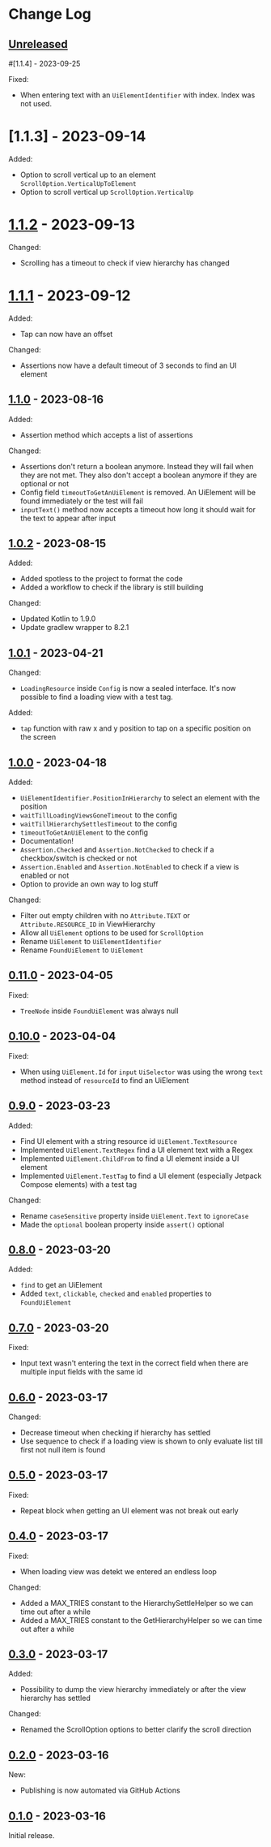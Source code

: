 # Change Log

[//]: # (https://keepachangelog.com/en/1.1.0/)

## [Unreleased]

#[1.1.4] - 2023-09-25

Fixed:
- When entering text with an `UiElementIdentifier` with index. Index was not used.

# [1.1.3] - 2023-09-14

Added:
- Option to scroll vertical up to an element `ScrollOption.VerticalUpToElement`
- Option to scroll vertical up `ScrollOption.VerticalUp`

# [1.1.2] - 2023-09-13

Changed:
- Scrolling has a timeout to check if view hierarchy has changed

# [1.1.1] - 2023-09-12

Added:
- Tap can now have an offset

Changed:
- Assertions now have a default timeout of 3 seconds to find an UI element

## [1.1.0] - 2023-08-16

Added:
- Assertion method which accepts a list of assertions

Changed:
- Assertions don't return a boolean anymore. Instead they will fail when they are not met. They also don't accept a boolean anymore if they are optional or not
- Config field `timeoutToGetAnUiElement` is removed. An UiElement will be found immediately or the test will fail
- `inputText()` method now accepts a timeout how long it should wait for the text to appear after input

## [1.0.2] - 2023-08-15

Added:
- Added spotless to the project to format the code
- Added a workflow to check if the library is still building

Changed:
- Updated Kotlin to 1.9.0
- Update gradlew wrapper to 8.2.1

## [1.0.1] - 2023-04-21

Changed:
- `LoadingResource` inside `Config` is now a sealed interface.
It's now possible to find a loading view with a test tag.

Added:
- `tap` function with raw x and y position to tap on a specific position on the screen

## [1.0.0] - 2023-04-18

Added:
- `UiElementIdentifier.PositionInHierarchy` to select an element with the position
- `waitTillLoadingViewsGoneTimeout` to the config
- `waitTillHierarchySettlesTimeout` to the config
- `timeoutToGetAnUiElement` to the config
- Documentation!
- `Assertion.Checked` and `Assertion.NotChecked` to check if a checkbox/switch is checked or not
- `Assertion.Enabled` and `Assertion.NotEnabled` to check if a view is enabled or not
- Option to provide an own way to log stuff

Changed:
- Filter out empty children with no `Attribute.TEXT` or `Attribute.RESOURCE_ID` in ViewHierarchy
- Allow all `UiElement` options to be used for `ScrollOption`
- Rename `UiElement` to `UiElementIdentifier`
- Rename `FoundUiElement` to `UiElement`

## [0.11.0] - 2023-04-05

Fixed:
- `TreeNode` inside `FoundUiElement` was always null

## [0.10.0] - 2023-04-04

Fixed:
- When using `UiElement.Id` for `input` `UiSelector` was using the wrong `text` method instead of `resourceId` to find an UiElement

## [0.9.0] - 2023-03-23

Added:
- Find UI element with a string resource id `UiElement.TextResource`
- Implemented `UiElement.TextRegex` find a UI element text with a Regex
- Implemented `UiElement.ChildFrom` to find a UI element inside a UI element
- Implemented `UiElement.TestTag` to find a UI element (especially Jetpack Compose elements) with a
  test tag

Changed:
- Rename `caseSensitive` property inside `UiElement.Text` to `ignoreCase`
- Made the `optional` boolean property inside `assert()` optional

## [0.8.0] - 2023-03-20

Added:
- `find` to get an UiElement
- Added `text`, `clickable`, `checked` and `enabled` properties to `FoundUiElement`

## [0.7.0] - 2023-03-20

Fixed:
- Input text wasn't entering the text in the correct field when there are multiple input fields with the same id

## [0.6.0] - 2023-03-17

Changed:
- Decrease timeout when checking if hierarchy has settled
- Use sequence to check if a loading view is shown to only evaluate list till first not null item is found

## [0.5.0] - 2023-03-17

Fixed:
- Repeat block when getting an UI element was not break out early

## [0.4.0] - 2023-03-17

Fixed:
- When loading view was detekt we entered an endless loop

Changed:
- Added a MAX_TRIES constant to the HierarchySettleHelper so we can time out after a while
- Added a MAX_TRIES constant to the GetHierarchyHelper so we can time out after a while

## [0.3.0] - 2023-03-17

Added:
- Possibility to dump the view hierarchy immediately or after the view hierarchy has settled


Changed:
- Renamed the ScrollOption options to better clarify the scroll direction

## [0.2.0] - 2023-03-16

New:

- Publishing is now automated via GitHub Actions

## [0.1.0] - 2023-03-16

Initial release.

[unreleased]: https://github.com/getyourguide/UiTestGlaze/compare/1.1.4...HEAD
[1.1.2]: https://github.com/getyourguide/UiTestGlaze/releases/tag/1.1.4
[1.1.2]: https://github.com/getyourguide/UiTestGlaze/releases/tag/1.1.3
[1.1.2]: https://github.com/getyourguide/UiTestGlaze/releases/tag/1.1.2
[1.1.1]: https://github.com/getyourguide/UiTestGlaze/releases/tag/1.1.1
[1.1.0]: https://github.com/getyourguide/UiTestGlaze/releases/tag/1.1.0
[1.0.2]: https://github.com/getyourguide/UiTestGlaze/releases/tag/1.0.2
[1.0.1]: https://github.com/getyourguide/UiTestGlaze/releases/tag/1.0.1
[1.0.0]: https://github.com/getyourguide/UiTestGlaze/releases/tag/1.0.0
[0.11.0]: https://github.com/getyourguide/UiTestGlaze/releases/tag/0.11.0
[0.10.0]: https://github.com/getyourguide/UiTestGlaze/releases/tag/0.10.0
[0.9.0]: https://github.com/getyourguide/UiTestGlaze/releases/tag/0.9.0
[0.8.0]: https://github.com/getyourguide/UiTestGlaze/releases/tag/0.8.0
[0.7.0]: https://github.com/getyourguide/UiTestGlaze/releases/tag/0.7.0
[0.6.0]: https://github.com/getyourguide/UiTestGlaze/releases/tag/0.6.0
[0.5.0]: https://github.com/getyourguide/UiTestGlaze/releases/tag/0.5.0
[0.4.0]: https://github.com/getyourguide/UiTestGlaze/releases/tag/0.4.0
[0.3.0]: https://github.com/getyourguide/UiTestGlaze/releases/tag/0.3.0
[0.2.0]: https://github.com/getyourguide/UiTestGlaze/releases/tag/0.2.0
[0.1.0]: https://github.com/getyourguide/UiTestGlaze/releases/tag/0.1.0
